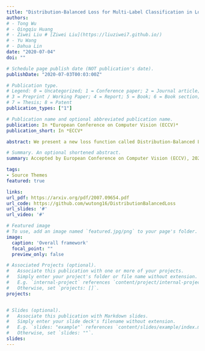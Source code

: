 ```yaml
---
title: "Distribution-Balanced Loss for Multi-Label Classification in Long-Tailed Datasets"
authors: 
# - Tong Wu
# - Qingqiu Huang
# - Ziwei Liu # [Ziwei Liu](https://liuziwei7.github.io/)
# - Yu Wang
# - Dahua Lin
date: "2020-07-04"
doi: ""

# Schedule page publish date (NOT publication's date).
publishDate: "2020-07-03T00:03:00Z"

# Publication type.
# Legend: 0 = Uncategorized; 1 = Conference paper; 2 = Journal article;
# 3 = Preprint / Working Paper; 4 = Report; 5 = Book; 6 = Book section;
# 7 = Thesis; 8 = Patent
publication_types: ["1"]

# Publication name and optional abbreviated publication name.
publication: In *European Conference on Computer Vision (ECCV)*
publication_short: In *ECCV*

abstract: We present a new loss function called Distribution-Balanced Loss for the multi-label recognition problems that exhibit long-tailed class distributions. Compared to conventional single-label classification problem, multi-label recognition problems are often more challenging due to two significant issues, namely the co-occurrence of labels and the dominance of negative labels (when treated as multiple binary classification problems). The Distribution-Balanced Loss tackles these issues through two key modifications to the standard binary cross-entropy loss, 1) a new way to re-balance the weights that takes into account the impact caused by label co-occurrence, and 2) a negative tolerant regularization to mitigate the over-suppression of negative labels. Experiments on both Pascal VOC and COCO show that the models trained with this new loss function achieve significant performance gains over existing methods.

# Summary. An optional shortened abstract.
summary: Accepted by European Conference on Computer Vision (ECCV), 2020, as **<font color='#FF5722'>Spotlightgit</font>** <br> ***Tong Wu**, [Qingqiu Huang](http://qqhuang.cn/), [Ziwei Liu](https://liuziwei7.github.io/), [Yu Wang](http://nicsefc.ee.tsinghua.edu.cn/people/yu-wang/), [Dahua Lin](http://dahua.me/)*

tags:
- Source Themes
featured: true

links:
url_pdf: https://arxiv.org/pdf/2007.09654.pdf
url_code: https://github.com/wutong16/DistributionBalancedLoss
url_slides: '#'
url_video: '#'

# Featured image
# To use, add an image named `featured.jpg/png` to your page's folder. 
image:
  caption: 'Overall framework'
  focal_point: ""
  preview_only: false

# Associated Projects (optional).
#   Associate this publication with one or more of your projects.
#   Simply enter your project's folder or file name without extension.
#   E.g. `internal-project` references `content/project/internal-project/index.md`.
#   Otherwise, set `projects: []`.
projects:


# Slides (optional).
#   Associate this publication with Markdown slides.
#   Simply enter your slide deck's filename without extension.
#   E.g. `slides: "example"` references `content/slides/example/index.md`.
#   Otherwise, set `slides: ""`.
slides: 
---
```

<!-- 
{{% callout note %}}
Click the *Cite* button above to demo the feature to enable visitors to import publication metadata into their reference management software.
{{% /callout %}}

{{% callout note %}}
Click the *Slides* button above to demo Academic's Markdown slides feature.
{{% /callout %}}

Supplementary notes can be added here, including [code and math](https://sourcethemes.com/academic/docs/writing-markdown-latex/). -->

